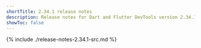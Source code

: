 ```yaml
---
shortTitle: 2.34.1 release notes
description: Release notes for Dart and Flutter DevTools version 2.34.1.
showToc: false
---
```


{% include ./release-notes-2.34.1-src.md %}
